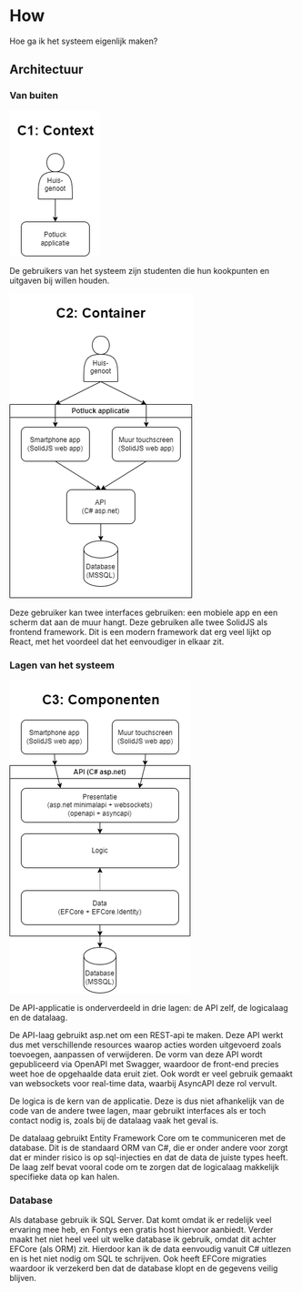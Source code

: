 # How

Hoe ga ik het systeem eigenlijk maken?

## Architectuur

### Van buiten

![C4 layer 1](./C4_Layer1.drawio.png)

De gebruikers van het systeem zijn studenten die hun kookpunten en uitgaven bij willen houden.

![C4 layer 2](./C4_Layer2.drawio.png)

Deze gebruiker kan twee interfaces gebruiken: een mobiele app en een scherm dat aan de muur hangt. Deze gebruiken alle
twee SolidJS als frontend framework. Dit is een modern framework dat erg veel lijkt op React, met het voordeel dat het eenvoudiger in elkaar zit.

### Lagen van het systeem

![C4 layer 3](./C4_Layer3.drawio.png)

De API-applicatie is onderverdeeld in drie lagen: de API zelf, de logicalaag en de datalaag.

De API-laag gebruikt asp.net om een REST-api te maken. Deze API werkt dus met verschillende resources waarop acties worden uitgevoerd zoals toevoegen, aanpassen of verwijderen. De vorm van deze API wordt gepubliceerd via OpenAPI met Swagger, waardoor de front-end precies weet hoe de opgehaalde data eruit ziet. Ook wordt er veel gebruik gemaakt van websockets voor real-time data, waarbij AsyncAPI deze rol vervult.

De logica is de kern van de
applicatie. Deze is dus niet afhankelijk van de code van de andere twee lagen, maar gebruikt interfaces als er toch contact nodig is, zoals bij de datalaag vaak het geval is.

De datalaag gebruikt Entity Framework Core om te communiceren met de database. Dit is de standaard ORM van C#, die er onder andere voor zorgt dat er minder risico is op sql-injecties en dat de data de juiste types heeft. De laag zelf bevat vooral code om te zorgen dat de logicalaag makkelijk specifieke data op kan halen.

### Database

Als database gebruik ik SQL Server. Dat komt omdat ik er redelijk veel ervaring mee heb, en Fontys een gratis
host hiervoor aanbiedt. Verder maakt het niet heel veel uit welke database ik gebruik, omdat dit achter EFCore (als ORM)
zit. Hierdoor kan ik de data eenvoudig vanuit C# uitlezen en is het niet nodig om SQL te schrijven. Ook heeft EFCore
migraties waardoor ik verzekerd ben dat de database klopt en de gegevens veilig blijven.